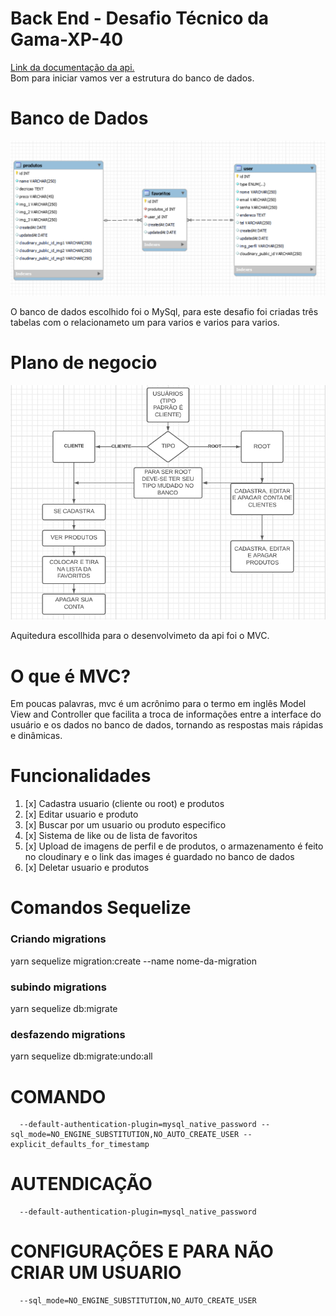 # Back End - Desafio Técnico da Gama-XP-40
<a href="https://apivirtualicone.netlify.app/">Link da documentação da api.</a><br/>
Bom para iniciar vamos ver a estrutura do banco de dados.

# Banco de Dados
<img src="./img/bd1.png"/>

<p>O banco de dados escolhido foi o MySql, para este desafio foi criadas três tabelas com o relacionameto um para varios e varios para varios.
</p>

# Plano de negocio

<img src="./img/api1.png">

<p>Aquitedura escollhida para o desenvolvimeto da api foi o MVC.
</p>

# O que é MVC?
<p>
Em poucas palavras, mvc é um acrônimo para o termo em inglês Model View and Controller que facilita a troca de informações entre a interface do usuário e os dados no banco de dados, tornando as respostas mais rápidas e dinâmicas.</p>

# Funcionalidades

<ol>
  <li>[x] Cadastra usuario (cliente ou root) e produtos</li>
  <li>[x] Editar usuario e produto</li>
  <li>[x] Buscar por um usuario ou produto especifico</li>
  <li>[x] Sistema de like ou de lista de favoritos</li>
  <li>[x] Upload de imagens de perfil e de produtos, o armazenamento é feito no cloudinary e o link das images é guardado no banco de dados</li>
  <li>[x] Deletar usuario e produtos</li>
</ol>

# Comandos Sequelize 

### Criando migrations
yarn sequelize migration:create --name nome-da-migration

### subindo migrations
yarn sequelize db:migrate

### desfazendo migrations
yarn sequelize db:migrate:undo:all

# COMANDO

      --default-authentication-plugin=mysql_native_password --sql_mode=NO_ENGINE_SUBSTITUTION,NO_AUTO_CREATE_USER --explicit_defaults_for_timestamp

# AUTENDICAÇÃO 

      --default-authentication-plugin=mysql_native_password

# CONFIGURAÇÕES E PARA NÃO CRIAR UM USUARIO

      --sql_mode=NO_ENGINE_SUBSTITUTION,NO_AUTO_CREATE_USER